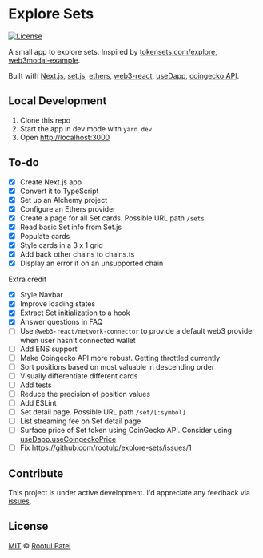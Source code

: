# Explore Sets

[![License](https://img.shields.io/:license-mit-blue.svg)](https://rootulp.mit-license.org)

A small app to explore sets. Inspired by [tokensets.com/explore](https://www.tokensets.com/explore), [web3modal-example](https://github.com/ChangoMan/web3modal-example).

Built with [Next.js](https://nextjs.org/), [set.js](https://github.com/SetProtocol/set.js), [ethers](https://docs.ethers.io/v5/), [web3-react](https://github.com/NoahZinsmeister/web3-react), [useDapp](https://usedapp.readthedocs.io/en/latest/), [coingecko API](https://www.coingecko.com/api/documentations/v3).

## Local Development
1. Clone this repo
1. Start the app in dev mode with `yarn dev`
1. Open [http://localhost:3000](http://localhost:3000)

## To-do

- [X] Create Next.js app
- [X] Convert it to TypeScript
- [X] Set up an Alchemy project
- [X] Configure an Ethers provider
- [X] Create a page for all Set cards. Possible URL path `/sets`
- [X] Read basic Set info from Set.js
- [X] Populate cards
- [X] Style cards in a 3 x 1 grid
- [X] Add back other chains to chains.ts
- [X] Display an error if on an unsupported chain

Extra credit

- [X] Style Navbar
- [X] Improve loading states
- [X] Extract Set initialization to a hook
- [X] Answer questions in FAQ
- [ ] Use `@web3-react/network-connector` to provide a default web3 provider when user hasn't connected wallet
- [ ] Add ENS support
- [ ] Make Coingecko API more robust. Getting throttled currently
- [ ] Sort positions based on most valuable in descending order
- [ ] Visually differentiate different cards
- [ ] Add tests
- [ ] Reduce the precision of position values
- [ ] Add ESLint
- [ ] Set detail page. Possible URL path `/set/[:symbol]`
- [ ] List streaming fee on Set detail page
- [ ] Surface price of Set token using CoinGecko API. Consider using [useDapp.useCoingeckoPrice](https://usedapp.readthedocs.io/en/latest/coingecko.html#hooks)
- [ ] Fix https://github.com/rootulp/explore-sets/issues/1

## Contribute

This project is under active development. I'd appreciate any feedback via [issues](https://github.com/rootulp/explore-sets/issues/new).

## License

[MIT](https://rootulp.mit-license.org/) © [Rootul Patel](https://rootulp.com)
